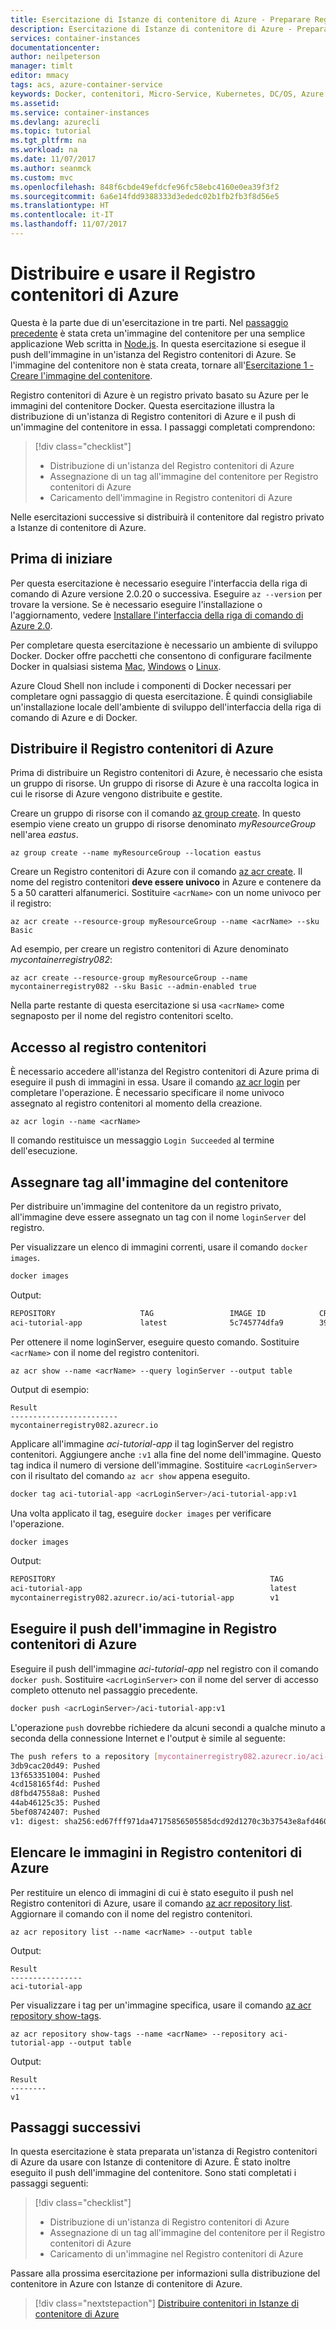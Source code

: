 ```yaml
---
title: Esercitazione di Istanze di contenitore di Azure - Preparare Registro contenitori di Azure
description: Esercitazione di Istanze di contenitore di Azure - Preparare Registro contenitori di Azure
services: container-instances
documentationcenter: 
author: neilpeterson
manager: timlt
editor: mmacy
tags: acs, azure-container-service
keywords: Docker, contenitori, Micro-Service, Kubernetes, DC/OS, Azure
ms.assetid: 
ms.service: container-instances
ms.devlang: azurecli
ms.topic: tutorial
ms.tgt_pltfrm: na
ms.workload: na
ms.date: 11/07/2017
ms.author: seanmck
ms.custom: mvc
ms.openlocfilehash: 848f6cbde49efdcfe96fc58ebc4160e0ea39f3f2
ms.sourcegitcommit: 6a6e14fdd9388333d3ededc02b1fb2fb3f8d56e5
ms.translationtype: HT
ms.contentlocale: it-IT
ms.lasthandoff: 11/07/2017
---
```

# <a name="deploy-and-use-azure-container-registry"></a>Distribuire e usare il Registro contenitori di Azure

Questa è la parte due di un'esercitazione in tre parti. Nel [passaggio precedente](container-instances-tutorial-prepare-app.md) è stata creta un'immagine del contenitore per una semplice applicazione Web scritta in [Node.js](http://nodejs.org). In questa esercitazione si esegue il push dell'immagine in un'istanza del Registro contenitori di Azure. Se l'immagine del contenitore non è stata creata, tornare all'[Esercitazione 1 - Creare l'immagine del contenitore](container-instances-tutorial-prepare-app.md).

Registro contenitori di Azure è un registro privato basato su Azure per le immagini del contenitore Docker. Questa esercitazione illustra la distribuzione di un'istanza di Registro contenitori di Azure e il push di un'immagine del contenitore in essa. I passaggi completati comprendono:

> [!div class="checklist"]
> * Distribuzione di un'istanza del Registro contenitori di Azure
> * Assegnazione di un tag all'immagine del contenitore per Registro contenitori di Azure
> * Caricamento dell'immagine in Registro contenitori di Azure

Nelle esercitazioni successive si distribuirà il contenitore dal registro privato a Istanze di contenitore di Azure.

## <a name="before-you-begin"></a>Prima di iniziare

Per questa esercitazione è necessario eseguire l'interfaccia della riga di comando di Azure versione 2.0.20 o successiva. Eseguire `az --version` per trovare la versione. Se è necessario eseguire l'installazione o l'aggiornamento, vedere [Installare l'interfaccia della riga di comando di Azure 2.0](/cli/azure/install-azure-cli).

Per completare questa esercitazione è necessario un ambiente di sviluppo Docker. Docker offre pacchetti che consentono di configurare facilmente Docker in qualsiasi sistema [Mac](https://docs.docker.com/docker-for-mac/), [Windows](https://docs.docker.com/docker-for-windows/) o [Linux](https://docs.docker.com/engine/installation/#supported-platforms).

Azure Cloud Shell non include i componenti di Docker necessari per completare ogni passaggio di questa esercitazione. È quindi consigliabile un'installazione locale dell'ambiente di sviluppo dell'interfaccia della riga di comando di Azure e di Docker.

## <a name="deploy-azure-container-registry"></a>Distribuire il Registro contenitori di Azure

Prima di distribuire un Registro contenitori di Azure, è necessario che esista un gruppo di risorse. Un gruppo di risorse di Azure è una raccolta logica in cui le risorse di Azure vengono distribuite e gestite.

Creare un gruppo di risorse con il comando [az group create](/cli/azure/group#create). In questo esempio viene creato un gruppo di risorse denominato *myResourceGroup* nell'area *eastus*.

```azurecli
az group create --name myResourceGroup --location eastus
```

Creare un Registro contenitori di Azure con il comando [az acr create](/cli/azure/acr#create). Il nome del registro contenitori **deve essere univoco** in Azure e contenere da 5 a 50 caratteri alfanumerici. Sostituire `<acrName>` con un nome univoco per il registro:

```azurecli
az acr create --resource-group myResourceGroup --name <acrName> --sku Basic
```

Ad esempio, per creare un registro contenitori di Azure denominato *mycontainerregistry082*:

```azurecli
az acr create --resource-group myResourceGroup --name mycontainerregistry082 --sku Basic --admin-enabled true
```

Nella parte restante di questa esercitazione si usa `<acrName>` come segnaposto per il nome del registro contenitori scelto.

## <a name="container-registry-login"></a>Accesso al registro contenitori

È necessario accedere all'istanza del Registro contenitori di Azure prima di eseguire il push di immagini in essa. Usare il comando [az acr login](/cli/azure/acr#az_acr_login) per completare l'operazione. È necessario specificare il nome univoco assegnato al registro contenitori al momento della creazione.

```azurecli
az acr login --name <acrName>
```

Il comando restituisce un messaggio `Login Succeeded` al termine dell'esecuzione.

## <a name="tag-container-image"></a>Assegnare tag all'immagine del contenitore

Per distribuire un'immagine del contenitore da un registro privato, all'immagine deve essere assegnato un tag con il nome `loginServer` del registro.

Per visualizzare un elenco di immagini correnti, usare il comando `docker images`.

```bash
docker images
```

Output:

```bash
REPOSITORY                   TAG                 IMAGE ID            CREATED              SIZE
aci-tutorial-app             latest              5c745774dfa9        39 seconds ago       68.1 MB
```

Per ottenere il nome loginServer, eseguire questo comando. Sostituire `<acrName>` con il nome del registro contenitori.

```azurecli
az acr show --name <acrName> --query loginServer --output table
```

Output di esempio:

```
Result
------------------------
mycontainerregistry082.azurecr.io
```

Applicare all'immagine *aci-tutorial-app* il tag loginServer del registro contenitori. Aggiungere anche `:v1` alla fine del nome dell'immagine. Questo tag indica il numero di versione dell'immagine. Sostituire `<acrLoginServer>` con il risultato del comando `az acr show` appena eseguito.

```bash
docker tag aci-tutorial-app <acrLoginServer>/aci-tutorial-app:v1
```

Una volta applicato il tag, eseguire `docker images` per verificare l'operazione.

```bash
docker images
```

Output:

```bash
REPOSITORY                                                TAG                 IMAGE ID            CREATED             SIZE
aci-tutorial-app                                          latest              5c745774dfa9        39 seconds ago      68.1 MB
mycontainerregistry082.azurecr.io/aci-tutorial-app        v1                  a9dace4e1a17        7 minutes ago       68.1 MB
```

## <a name="push-image-to-azure-container-registry"></a>Eseguire il push dell'immagine in Registro contenitori di Azure

Eseguire il push dell'immagine *aci-tutorial-app* nel registro con il comando `docker push`. Sostituire `<acrLoginServer>` con il nome del server di accesso completo ottenuto nel passaggio precedente.

```bash
docker push <acrLoginServer>/aci-tutorial-app:v1
```

L'operazione `push` dovrebbe richiedere da alcuni secondi a qualche minuto a seconda della connessione Internet e l'output è simile al seguente:

```bash
The push refers to a repository [mycontainerregistry082.azurecr.io/aci-tutorial-app]
3db9cac20d49: Pushed
13f653351004: Pushed
4cd158165f4d: Pushed
d8fbd47558a8: Pushed
44ab46125c35: Pushed
5bef08742407: Pushed
v1: digest: sha256:ed67fff971da47175856505585dcd92d1270c3b37543e8afd46014d328f05715 size: 1576
```

## <a name="list-images-in-azure-container-registry"></a>Elencare le immagini in Registro contenitori di Azure

Per restituire un elenco di immagini di cui è stato eseguito il push nel Registro contenitori di Azure, usare il comando [az acr repository list](/cli/azure/acr/repository#list). Aggiornare il comando con il nome del registro contenitori.

```azurecli
az acr repository list --name <acrName> --output table
```

Output:

```azurecli
Result
----------------
aci-tutorial-app
```

Per visualizzare i tag per un'immagine specifica, usare il comando [az acr repository show-tags](/cli/azure/acr/repository#show-tags).

```azurecli
az acr repository show-tags --name <acrName> --repository aci-tutorial-app --output table
```

Output:

```azurecli
Result
--------
v1
```

## <a name="next-steps"></a>Passaggi successivi

In questa esercitazione è stata preparata un'istanza di Registro contenitori di Azure da usare con Istanze di contenitore di Azure. È stato inoltre eseguito il push dell'immagine del contenitore. Sono stati completati i passaggi seguenti:

> [!div class="checklist"]
> * Distribuzione di un'istanza di Registro contenitori di Azure
> * Assegnazione di un tag all'immagine del contenitore per il Registro contenitori di Azure
> * Caricamento di un'immagine nel Registro contenitori di Azure

Passare alla prossima esercitazione per informazioni sulla distribuzione del contenitore in Azure con Istanze di contenitore di Azure.

> [!div class="nextstepaction"]
> [Distribuire contenitori in Istanze di contenitore di Azure](./container-instances-tutorial-deploy-app.md)
